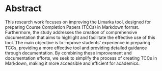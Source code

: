 # Abstract

This research work focuses on improving the Limarka tool, designed for preparing Course Completion Papers (TCCs) in Markdown format. Furthermore, the study addresses the creation of comprehensive documentation that aims to highlight and facilitate the effective use of this tool. The main objective is to improve students' experience in preparing TCCs, providing a more effective tool and providing detailed guidance through documentation. By combining these improvement and documentation efforts, we seek to simplify the process of creating TCCs in Markdown, making it more accessible and efficient for academics.
